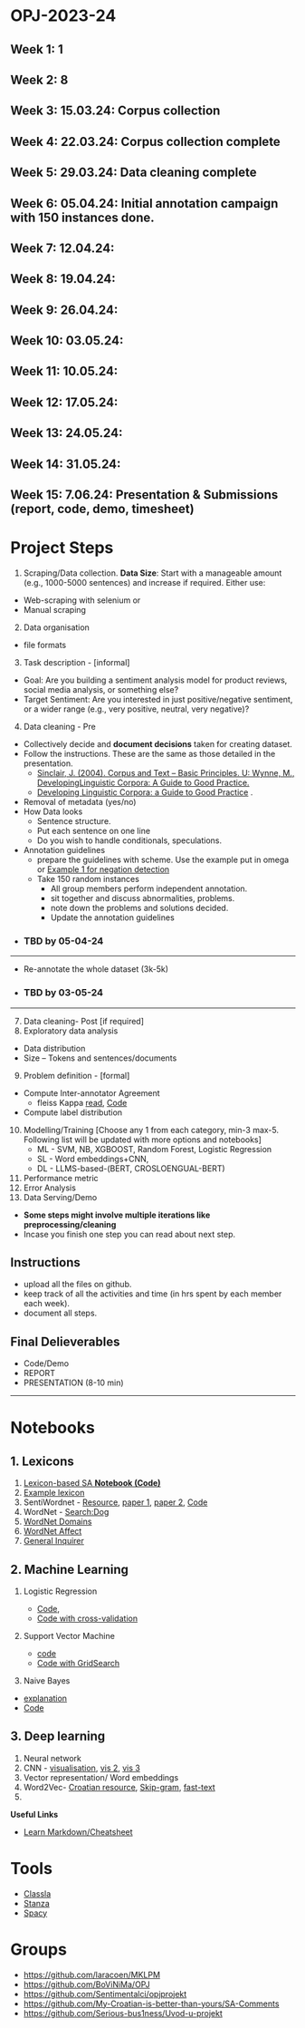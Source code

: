 # OPJ-2023-24
## Week 1: 1
## Week 2: 8
## Week 3: 15.03.24: Corpus collection 
## Week 4: 22.03.24: Corpus collection complete 
## Week 5: 29.03.24: Data cleaning complete
## Week 6: 05.04.24: Initial annotation campaign with 150 instances done.
## Week 7: 12.04.24: 
## Week 8: 19.04.24: 
## Week 9: 26.04.24:
## Week 10: 03.05.24:
## Week 11: 10.05.24:
## Week 12: 17.05.24:
## Week 13: 24.05.24:
## Week 14: 31.05.24:
## Week 15: 7.06.24: Presentation & Submissions (report, code, demo, timesheet)

# Project Steps
1. Scraping/Data collection. **Data Size**: Start with a manageable amount (e.g., 1000-5000 sentences) and increase if required. Either use:
  - Web-scraping with selenium  or
  - Manual scraping
2. Data organisation 
  - file formats 
3. Task description - [informal]
  - Goal: Are you building a sentiment analysis model for product reviews, social media analysis, or something else?
  - Target Sentiment: Are you interested in just positive/negative sentiment, or a wider range (e.g., very positive, neutral, very negative)?
4. Data cleaning - Pre
  - Collectively decide and **document decisions** taken for creating dataset. 
  - Follow the instructions. These are the same as those detailed in the presentation.   
    - [Sinclair, J. (2004). Corpus and Text – Basic Principles. U: Wynne, M.,  DevelopingLinguistic Corpora: A Guide to Good Practice.](http://users.ox.ac.uk/~martinw/dlc/)
    - [Developing Linguistic Corpora: a Guide to Good Practice](http://icar.cnrs.fr/ecole_thematique/contaci/documents/Baude/wynne.pdf) . 
  - Removal of metadata (yes/no)
  - How Data looks 
  	- Sentence structure.
  	- Put each sentence on one line
  	- Do you wish to handle conditionals, speculations.
- Annotation guidelines
  - prepare the guidelines with scheme. Use the example put in omega or [Example 1 for negation detection](https://github.com/ltgoslo/norec_neg/blob/main/annotation_guidelines/guidelines_neg.md)
  - Take 150 random instances
  	- All group members perform independent annotation. 
  	- sit together and discuss abnormalities, problems.
    - note down the problems and solutions decided.   
  	- Update the annotation guidelines
- ### TBD by 05-04-24
-----------------------------------------------------------------
- Re-annotate the whole dataset (3k-5k)
- ### TBD by 03-05-24
-----------------------------------------------------------------
7. Data cleaning- Post [if required]
8. Exploratory data analysis 
  - Data distribution 
  - Size – Tokens and sentences/documents 
9. Problem definition - [formal]
  - Compute Inter-annotator Agreement
    - fleiss Kappa [read](https://en.wikipedia.org/wiki/Fleiss%27_kappa), [Code](https://www.statsmodels.org/stable/generated/statsmodels.stats.inter_rater.fleiss_kappa.html)
  - Compute label distribution 
10. Modelling/Training [Choose any 1 from each category, min-3 max-5. Following list will be updated with more options and notebooks]
    - ML - SVM, NB, XGBOOST, Random Forest, Logistic Regression
    - SL - Word embeddings+CNN, 
    - DL - LLMS-based-(BERT, CROSLOENGUAL-BERT)
11. Performance metric 
12. Error Analysis 
13. Data Serving/Demo 

- **Some steps might involve multiple iterations like preprocessing/cleaning**
- Incase you finish one step you can read about next step.

## Instructions
- upload all the files on github.
- keep track of all the activities and time (in hrs spent by each member each week).
- document all steps.

## Final Delieverables
- Code/Demo
- REPORT
- PRESENTATION (8-10 min)

-----------------------------------------------------------------------------------------
# Notebooks
## 1. Lexicons
1. [Lexicon-based SA **Notebook (Code)**](https://github.com/harika-bonthu/Lexicon-based-SentimentAnalysis/blob/main/lexicon_based_sentiment_analysis.ipynb)
2. [Example lexicon](https://github.com/evanmartua34/Twitter-COVID19-Indonesia-Sentiment-Analysis---Lexicon-Based/blob/master/lexicon/InSet-master/negative.tsv)
3. SentiWordnet - [Resource](https://github.com/aesuli/SentiWordNet), [paper 1](https://aclanthology.org/L06-1225/), [paper 2](https://aclanthology.org/L10-1531/), [Code](1.sentiwordnet/code.py)
4. WordNet - [Search:Dog](http://wordnetweb.princeton.edu/perl/webwn?s=Dog&sub=Search+WordNet&o2=&o0=1&o8=1&o1=1&o7=&o5=&o9=&o6=&o3=&o4=&h=00000000)
5. [WordNet Domains](https://wndomains.fbk.eu/labels.html)
6. [WordNet Affect](https://wndomains.fbk.eu/wnaffect.html)
7. [General Inquirer](https://inquirer.sites.fas.harvard.edu/kellystone.htm)

## 2. Machine Learning
1. Logistic Regression
    - [Code](https://github.com/jeffprosise/Machine-Learning/blob/master/Sentiment%20Analysis.ipynb),
    - [Code with cross-validation](https://github.com/amirkrifa/kaggle-w2vec/blob/master/linear-regression-sentiment-analysis.py)
   
2. Support Vector Machine
   - [code](https://github.com/corinnaabigail/sentiment-analysis-python-with-support-vector-machine/blob/master/Sentiment%20Analysis%20with%20Python.ipynb)
   - [Code with GridSearch](https://github.com/jatinwarade/Sentiment-analysis-using-SVM/blob/master/SVM.ipynb)
3. Naive Bayes
  - [explanation](code/Naive_Bayes.ipynb)   
  - [Code](https://github.com/gunjannandy/twitter-sentiment-analysis/blob/master/twitter-sentiment-analysis.ipynb)

## 3. Deep learning 
1. Neural network 
2. CNN - [visualisation](https://mandroid6.github.io/2017/11/10/Convolutional-Neural-Networks-I/), [vis 2](https://developer.nvidia.com/discover/convolutional-neural-network), [vis 3](https://www.analyticsvidhya.com/blog/2022/01/convolutional-neural-network-an-overview/)
3. Vector representation/ Word embeddings 
4. Word2Vec- [Croatian resource](https://sparknlp.org/2022/03/14/w2v_cc_300d_hr_3_0.html), [Skip-gram](https://www.clarin.si/repository/xmlui/handle/11356/1790), [fast-text](https://fasttext.cc/docs/en/crawl-vectors.html)
5. 



**Useful Links**
- [Learn Markdown/Cheatsheet](https://github.com/adam-p/markdown-here/wiki/Markdown-Cheatsheet)

  
# Tools
- [Classla](https://pypi.org/project/classla/)
- [Stanza](https://stanfordnlp.github.io/stanza/neural_pipeline.html)
- [Spacy](https://spacy.io/models/hr)
  
# Groups
- https://github.com/laracoen/MKLPM
- https://github.com/BoViNiMa/OPJ
- https://github.com/Sentimentalci/opjprojekt
- https://github.com/My-Croatian-is-better-than-yours/SA-Comments
- https://github.com/Serious-bus1ness/Uvod-u-projekt  
